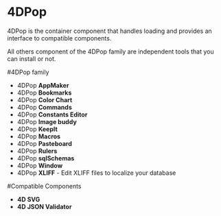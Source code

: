 # 4DPop

4DPop is the container component that handles loading and provides an interface to compatible components.

All others component of the 4DPop family are independent tools that you can install or not.

#4DPop family

* 4DPop **AppMaker**
* 4DPop **Bookmarks**
* 4DPop **Color Chart**
* 4DPop **Commands**
* 4DPop **Constants Editor**
* 4DPop **Image buddy**
* 4DPop **KeepIt**
* 4DPop **Macros**
* 4DPop **Pasteboard**
* 4DPop **Rulers**
* 4DPop **sqlSchemas**
* 4DPop **Window**
* 4DPop **XLIFF** - Edit XLIFF files to localize your database

#Compatible Components

* **4D SVG**
* **4D JSON Validator**


